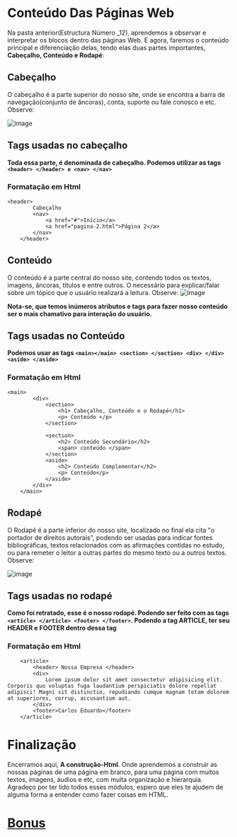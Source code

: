 # Conteúdo Das Páginas Web
Na pasta anterior(Estructura Número _12), aprendemos a observar e interpretar os blocos dentro das páginas Web. E agora, faremos o conteúdo principal e diferenciação delas, tendo elas duas partes importantes, **Cabeçalho, Conteúdo e Rodapé**:
## Cabeçalho
O cabeçalho é a parte superior do nosso site, onde se encontra a barra de navegação(conjunto de âncoras), conta, suporte ou fale conosco e etc. Observe:

![image](https://github.com/Karlos-Eduardo-Mrqs/Construcao-Html-Css-Javascript/assets/172524894/8d58ea6e-dcb8-4f94-a7a7-1ef5560e7b17)

## Tags usadas no cabeçalho
**Toda essa parte, é denominada de cabeçalho. Podemos utilizar as tags ``<header> </header> e <nav> </nav>``**

### Formatação em Html
```
<header>
        Cabeçalho
        <nav>
            <a href="#">Início</a>
            <a href="pagina-2.html">Página 2</a>
        </nav>
    </header>
```

## Conteúdo
O conteúdo é a parte central do nosso site, contendo todos os textos, imagens, âncoras, títulos e entre outros. O necessário  para explicar/falar sobre um tópico que o usuário realizará a leitura. Observe:
![image](https://github.com/Karlos-Eduardo-Mrqs/Construcao-Html-Css-Javascript/assets/172524894/673f6235-b253-4941-8a75-e3672b5a3519)

**Nota-se, que temos inúmeros atributos e tags para fazer nosso conteúdo ser o mais chamativo para interação do usuário.**

## Tags usadas no Conteúdo
**Podemos usar as tags ``<main></main> <section> </section> <div> </div> <aside> </aside> ``**

### Formatação em Html
```
<main>
        <div>
            <section>
                <h1> Cabeçalho, Conteúdo e o Rodapé</h1>
                <p> Conteúdo </p>
            </section>

            <section>
                <h2> Conteúdo Secundário</h2>
                <span> conteúdo </span>
            </section>
            <aside>
                <h2> Conteúdo Complementar</h2>
                <p> Conteúdo</p>
            </aside>
        </div>
    </main>
```
## Rodapé
O Rodapé é a parte inferior do nosso site, localizado no final ela cita "o portador de direitos autorais", podendo ser usadas para indicar fontes bibliográficas, textos relacionados com as afirmações contidas no estudo, ou para remeter o leitor a outras partes do mesmo texto ou a outros textos. Observe:

![image](https://github.com/Karlos-Eduardo-Mrqs/Construcao-Html-Css-Javascript/assets/172524894/c490f5ad-5a2e-47d8-a01e-91b39236e28e)

## Tags usadas no rodapé
**Como foi retratado, esse é o nosso rodapé. Podendo ser feito com as tags `` <article> </article> <footer> </footer> ``. Podendo a tag ARTICLE, ter seu HEADER e FOOTER dentro dessa tag**
### Formatação em Html
```
    <article>
        <header> Nossa Empresa </header>
        <div>
            Lorem ipsum dolor sit amet consectetur adipisicing elit. Corporis quo voluptas fuga laudantium perspiciatis dolore repellat adipisci! Magni sit distinctio, repudiando cumque magnam totam dolorem at superiores, corrup, accusantium aut.
        </div>
        <footer>Carlos Eduardo</footer>
    </article>
```
# Finalização
Encerramos aqui, **A construção-Html**. Onde aprendemos a construir as nossas páginas de uma página em branco, para uma página com muitos textos, imagens, áudios e etc, com muita organização e hierarquia. Agradeço por ter lido todos esses módulos, espero que eles te ajudem de alguma forma a entender como fazer coisas em HTML.
# [Bonus](https://www.w3schools.com/tags/default.asp)
